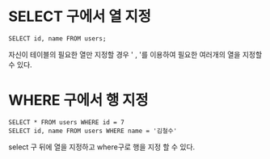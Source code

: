 # SELECT 구에서 열 지정
```
SELECT id, name FROM users;
```
자신이 테이블의 필요한 열만 지정할 경우 ' , '를 이용하여 필요한 여러개의 열을 지정할 수 있다.
# WHERE 구에서 행 지정
```
SELECT * FROM users WHERE id = 7
SELECT id, name FROM users WHERE name = '김철수'
```
select 구 뒤에 열을 지정하고 where구로 행을 지정 할 수 있다. 
